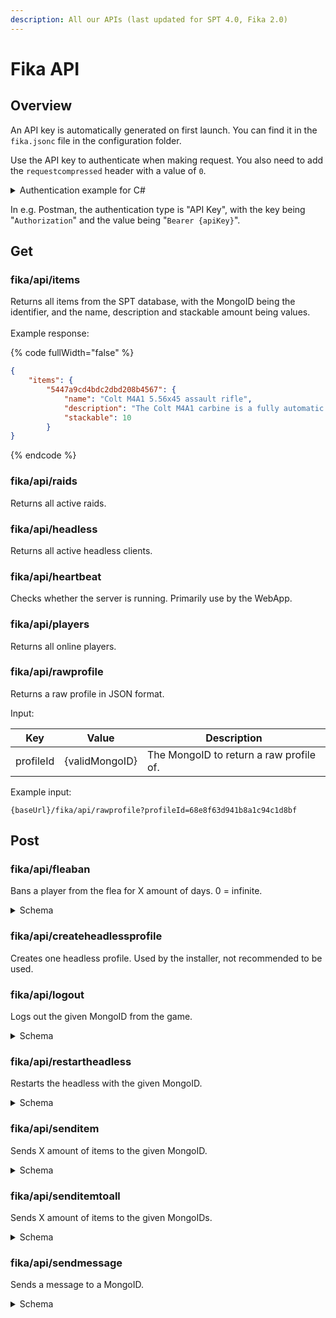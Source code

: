 ```yaml
---
description: All our APIs (last updated for SPT 4.0, Fika 2.0)
---
```


# Fika API

## Overview

An API key is automatically generated on first launch. You can find it in the `fika.jsonc` file in the configuration folder.

Use the API key to authenticate when making request. You also need to add the `requestcompressed` header with a value of `0`.

<details>

<summary>Authentication example for C#</summary>

```csharp
client.DefaultRequestHeaders.Authorization = new AuthenticationHeaderValue("Bearer", config.APIKey);
client.DefaultRequestHeaders.Add("requestcompressed", "0");
```

</details>

In e.g. Postman, the authentication type is "API Key", with the key being "`Authorization`" and the value being "`Bearer {apiKey}`".

## Get

### fika/api/items

Returns all items from the SPT database, with the MongoID being the identifier, and the name, description and stackable amount being values.\
\
Example response:

{% code fullWidth="false" %}
```json
{
    "items": {
        "5447a9cd4bdc2dbd208b4567": {
            "name": "Colt M4A1 5.56x45 assault rifle",
            "description": "The Colt M4A1 carbine is a fully automatic variant of the basic M4 Carbine and was primarily designed for special operations use.\nHowever, U.S. Special Operations Command (USSOCOM) was soon to adopt the M4A1 for almost all special operations units, followed later by general introduction of the M4A1 into service with the U.S. Army and Marine Corps.",
            "stackable": 10
        }
}
```
{% endcode %}

### fika/api/raids

Returns all active raids.

### fika/api/headless

Returns all active headless clients.

### fika/api/heartbeat

Checks whether the server is running. Primarily use by the WebApp.

### fika/api/players

Returns all online players.

### fika/api/rawprofile

Returns a raw profile in JSON format.

Input:

<table data-full-width="false"><thead><tr><th>Key</th><th>Value</th><th>Description</th></tr></thead><tbody><tr><td>profileId</td><td>{validMongoID}</td><td>The MongoID to return a raw profile of.</td></tr></tbody></table>

Example input:

`{baseUrl}/fika/api/rawprofile?profileId=68e8f63d941b8a1c94c1d8bf`

## Post

### fika/api/fleaban

Bans a player from the flea for X amount of days. 0 = infinite.

<details>

<summary>Schema</summary>

```json
{
  "$schema": "https://json-schema.org/draft/2020-12/schema",
  "title": "Flea Ban Request",
  "description": "Schema for banning a player from the flea market for a specified number of days.",
  "type": "object",
  "properties": {
    "profileId": {
      "type": "string",
      "description": "Unique identifier for the player's profile."
    },
    "amountOfDays": {
      "type": "integer",
      "minimum": 0,
      "description": "Number of days the player is banned. 0 means the ban is infinite."
    }
  },
  "required": ["profileId", "amountOfDays"],
  "additionalProperties": false
}
```



</details>

### fika/api/createheadlessprofile

Creates one headless profile. Used by the installer, not recommended to be used.

### fika/api/logout

Logs out the given MongoID from the game.

<details>

<summary>Schema</summary>

```json
{
  "$schema": "https://json-schema.org/draft/2020-12/schema",
  "title": "Logout Request",
  "description": "Schema for logging out a player from the game using their MongoID profile ID.",
  "type": "object",
  "properties": {
    "profileId": {
      "type": "string",
      "description": "The MongoDB ObjectID of the player to log out."
    }
  },
  "required": ["profileId"],
  "additionalProperties": false
}
```



</details>

### fika/api/restartheadless

Restarts the headless with the given MongoID.

<details>

<summary>Schema</summary>

```json
{
  "$schema": "https://json-schema.org/draft/2020-12/schema",
  "title": "Restart Headless Request",
  "description": "Schema for restarting the headless instance associated with a given player profile ID.",
  "type": "object",
  "properties": {
    "profileId": {
      "type": "string",
      "description": "The MongoDB ObjectID of the player whose headless instance should be restarted."
    }
  },
  "required": ["profileId"],
  "additionalProperties": false
}
```



</details>

### fika/api/senditem

Sends X amount of items to the given MongoID.

<details>

<summary>Schema</summary>

{% code fullWidth="false" %}
```json
{
  "$schema": "https://json-schema.org/draft/2020-12/schema",
  "title": "Send Item Request",
  "description": "Schema for sending an item to a player with a given MongoID profile ID.",
  "type": "object",
  "properties": {
    "itemTpl": {
      "type": "string",
      "description": "Template ID of the item being sent."
    },
    "amount": {
      "type": "integer",
      "minimum": 1,
      "description": "Number of items to send."
    },
    "message": {
      "type": "string",
      "maxLength": 255,
      "description": "Optional message sent with the item. Can be empty."
    },
    "fir": {
      "type": "boolean",
      "description": "Whether the item is marked as Found In Raid (FIR)."
    },
    "expirationDays": {
      "type": "integer",
      "minimum": 1,
      "description": "Number of days before the message expires."
    },
    "profileId": {
      "type": "string",
      "description": "The MongoDB ObjectID of the player to send the item to."
    }
  },
  "required": [
    "itemTpl",
    "amount",
    "message",
    "fir",
    "expirationDays",
    "profileId"
  ],
  "additionalProperties": false
}
```
{% endcode %}



</details>

### fika/api/senditemtoall

Sends X amount of items to the given MongoIDs.

<details>

<summary>Schema</summary>

```json
{
  "$schema": "https://json-schema.org/draft/2020-12/schema",
  "title": "Send Item To Multiple Players Request",
  "description": "Schema for sending items to multiple players using their MongoID profile IDs.",
  "type": "object",
  "properties": {
    "itemTpl": {
      "type": "string",
      "description": "Template ID of the item being sent."
    },
    "amount": {
      "type": "integer",
      "minimum": 1,
      "description": "Number of items to send to each player."
    },
    "message": {
      "type": "string",
      "maxLength": 255,
      "description": "Optional message sent with the item. Can be empty."
    },
    "fir": {
      "type": "boolean",
      "description": "Whether the item is marked as Found In Raid (FIR)."
    },
    "expirationDays": {
      "type": "integer",
      "minimum": 1,
      "description": "Number of days before the message expires."
    },
    "profileIds": {
      "type": "array",
      "description": "List of MongoDB ObjectIDs representing the player profiles to send the items to.",
      "items": {
        "type": "string"
      },
      "minItems": 1
    }
  },
  "required": [
    "itemTpl",
    "amount",
    "message",
    "fir",
    "expirationDays",
    "profileIds"
  ],
  "additionalProperties": false
}
```



</details>

### fika/api/sendmessage

Sends a message to a MongoID.

<details>

<summary>Schema</summary>

```json
{
  "$schema": "https://json-schema.org/draft/2020-12/schema",
  "title": "Send Message Request",
  "description": "Schema for sending a message to a player using their MongoID profile ID.",
  "type": "object",
  "properties": {
    "message": {
      "type": "string",
      "maxLength": 255,
      "description": "Message to send to the player. Can be empty."
    },
    "profileId": {
      "type": "string",
      "description": "The MongoDB ObjectID of the player to send the message to."
    }
  },
  "required": ["message", "profileId"],
  "additionalProperties": false
}
```



</details>
